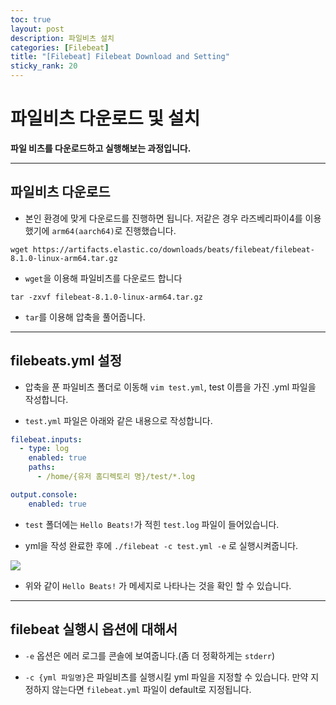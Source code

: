 ```yaml
---
toc: true
layout: post
description: 파일비츠 설치
categories: [Filebeat]
title: "[Filebeat] Filebeat Download and Setting"
sticky_rank: 20
---
```


# 파일비츠 다운로드 및 설치
__파일 비츠를 다운로드하고 실행해보는 과정입니다.__

----

## 파일비츠 다운로드

* 본인 환경에 맞게 다운로드를 진행하면 됩니다. 저같은 경우 라즈베리파이4를 이용했기에 `arm64(aarch64)`로 진행했습니다.

```
wget https://artifacts.elastic.co/downloads/beats/filebeat/filebeat-8.1.0-linux-arm64.tar.gz
```
* `wget`을 이용해 파일비츠를 다운로드 합니다

```
tar -zxvf filebeat-8.1.0-linux-arm64.tar.gz
```
* `tar`를 이용해 압축을 풀어줍니다.

----

## filebeats.yml 설정

* 압축을 푼 파일비츠 폴더로 이동해 `vim test.yml`, test 이름을 가진 .yml 파일을 작성합니다.

* `test.yml` 파일은 아래와 같은 내용으로 작성합니다.

```yml
filebeat.inputs:
  - type: log
    enabled: true
    paths:
      - /home/{유저 홈디렉토리 명}/test/*.log

output.console:
    enabled: true
```

* `test` 폴더에는 `Hello Beats!`가 적힌 `test.log` 파일이 들어있습니다.

* yml을 작성 완료한 후에 `./filebeat -c test.yml -e` 로 실행시켜줍니다.

![]({{site.baseurl}}/images/2022-05-26-filebeat-download/beat.jpg)
* 위와 같이 `Hello Beats!` 가 메세지로 나타나는 것을 확인 할 수 있습니다.

----

## filebeat 실행시 옵션에 대해서

* `-e` 옵션은 에러 로그를 콘솔에 보여줍니다.(좀 더 정확하게는 `stderr`)

* `-c {yml 파일명}`은 파일비츠를 실행시킬 yml 파일을 지정할 수 있습니다. 만약 지정하지 않는다면 `filebeat.yml` 파일이 default로 지정됩니다.
